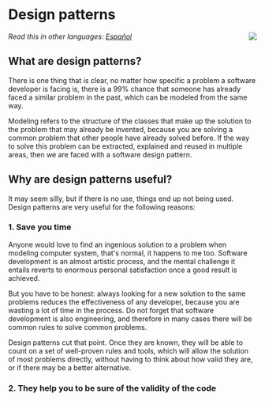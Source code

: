 # Design patterns
<img align="right" src="https://david-dm.org/dwyl/esta/status.svg">

*Read this in other languages: [Español](README.md)*

## What are design patterns?

There is one thing that is clear, no matter how specific a problem a software developer is facing is, there is a 99% chance that someone has already faced a similar problem in the past, which can be modeled from the same way.

Modeling refers to the structure of the classes that make up the solution to the problem that may already be invented, because you are solving a common problem that other people have already solved before. If the way to solve this problem can be extracted, explained and reused in multiple areas, then we are faced with a software design pattern.

## Why are design patterns useful?

It may seem silly, but if there is no use, things end up not being used. Design patterns are very useful for the following reasons:

### 1. Save you time

Anyone would love to find an ingenious solution to a problem when modeling computer system, that's normal, it happens to me too. Software development is an almost artistic process, and the mental challenge it entails reverts to enormous personal satisfaction once a good result is achieved.

But you have to be honest: always looking for a new solution to the same problems reduces the effectiveness of any developer, because you are wasting a lot of time in the process. Do not forget that software development is also engineering, and therefore in many cases there will be common rules to solve common problems.

Design patterns cut that point. Once they are known, they will be able to count on a set of well-proven rules and tools, which will allow the solution of most problems directly, without having to think about how valid they are, or if there may be a better alternative.

### 2. They help you to be sure of the validity of the code
